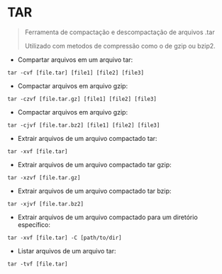 # TAR

> Ferramenta de compactação e descompactação de arquivos .tar
>>
> Utilizado com metodos de compressão como o de gzip ou bzip2.

- Compartar arquivos em um arquivo tar:

`tar -cvf [file.tar] [file1] [file2] [file3]`

- Compactar arquivos em arquivo gzip:

`tar -czvf [file.tar.gz] [file1] [file2] [file3]`

- Compactar arquivos em arquivo gzip:

`tar -cjvf [file.tar.bz2] [file1] [file2] [file3]`

- Extrair arquivos de um arquivo compactado tar:

`tar -xvf [file.tar]`

- Extrair arquivos de um arquivo compactado tar gzip:

`tar -xzvf [file.tar.gz]`

- Extrair arquivos de um arquivo compactado tar bzip:

`tar -xjvf [file.tar.bz2]`

- Extrair arquivos de um arquivo compactado para um diretório específico:

`tar -xvf [file.tar] -C [path/to/dir]`

- Listar arquivos de um arquivo tar:

`tar -tvf [file.tar]`
